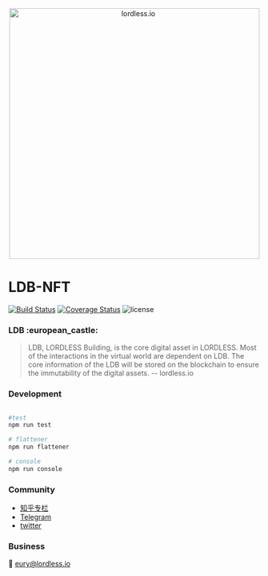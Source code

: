 <div align="center">
 <img src="https://olxvlcccu.qnssl.com/blog/wwmuz.jpg?imageslim" width = "500" alt="lordless.io" align=center />
</div>

# LDB-NFT
[![Build Status](https://img.shields.io/travis/lordlessio/LDB-NFT.svg)](https://travis-ci.org/lordlessio/LDB-NFT)
[![Coverage Status](https://coveralls.io/repos/github/lordlessio/LDB-NFT/badge.svg?branch=master)](https://coveralls.io/github/lordlessio/LDB-NFT?branch=master)
![license](https://img.shields.io/github/license/lordlessio/LDB-NFT.svg)

<h3>
LDB :european_castle:
</h3>

> LDB, LORDLESS Building, is the core digital asset in LORDLESS. Most of the interactions in the virtual world are dependent on LDB. The core information of the LDB will be stored on the blockchain to ensure the immutability of the digital assets.
> -- lordless.io
 
### Development



```sh

#test
npm run test

# flattener
npm run flattener

# console
npm run console

```


### Community
* [知乎专栏](https://zhuanlan.zhihu.com/lordless)
* [Telegram](https://t.me/lordlessio)
* [twitter](https://twitter.com/lordlessio)

### Business
:email: [eury@lordless.io](mailto:eury@lordless.io)
